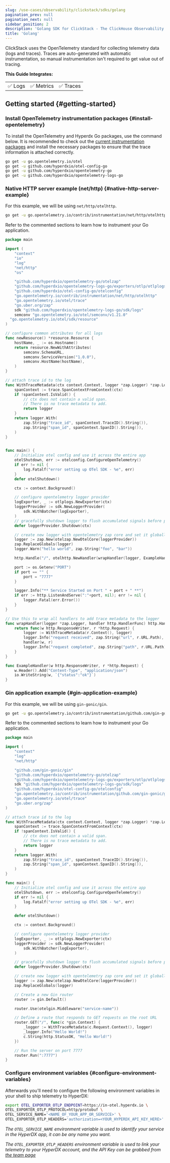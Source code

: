 ```yaml
---
slug: /use-cases/observability/clickstack/sdks/golang
pagination_prev: null
pagination_next: null
sidebar_position: 2
description: 'Golang SDK for ClickStack - The ClickHouse Observability Stack'
title: 'Golang'
---
```


ClickStack uses the OpenTelemetry standard for collecting telemetry data (logs and
traces). Traces are auto-generated with automatic instrumentation, so manual
instrumentation isn't required to get value out of tracing.

**This Guide Integrates:**

<table>
  <tbody>
    <tr>
      <td className="pe-2">✅ Logs</td>
      <td className="pe-2">✅ Metrics</td>
      <td className="pe-2">✅ Traces</td>
    </tr>
  </tbody>
</table>

## Getting started {#getting-started}

### Install OpenTelemetry instrumentation packages {#install-opentelemetry}

To install the OpenTelemetry and Hyperdx Go packages, use the command below. It is recommended to check out the [current instrumentation packages](https://github.com/open-telemetry/opentelemetry-go-contrib/tree/v1.4.0/instrumentation#instrumentation-packages) and install the necessary packages to ensure that the trace information is attached correctly.

```bash
go get -u go.opentelemetry.io/otel
go get -u github.com/hyperdxio/otel-config-go
go get -u github.com/hyperdxio/opentelemetry-go
go get -u github.com/hyperdxio/opentelemetry-logs-go
```


### Native HTTP server example (net/http) {#native-http-server-example}

For this example, we will be using `net/http/otelhttp`.

```sh
go get -u go.opentelemetry.io/contrib/instrumentation/net/http/otelhttp
```

Refer to the commented sections to learn how to instrument your Go application.

```go
package main

import (
	"context"
	"io"
	"log"
	"net/http"
	"os"

	"github.com/hyperdxio/opentelemetry-go/otelzap"
	"github.com/hyperdxio/opentelemetry-logs-go/exporters/otlp/otlplogs"
	"github.com/hyperdxio/otel-config-go/otelconfig"
	"go.opentelemetry.io/contrib/instrumentation/net/http/otelhttp"
	"go.opentelemetry.io/otel/trace"
	"go.uber.org/zap"
	sdk "github.com/hyperdxio/opentelemetry-logs-go/sdk/logs"
	semconv "go.opentelemetry.io/otel/semconv/v1.21.0"
  "go.opentelemetry.io/otel/sdk/resource"
)

// configure common attributes for all logs
func newResource() *resource.Resource {
	hostName, _ := os.Hostname()
	return resource.NewWithAttributes(
		semconv.SchemaURL,
		semconv.ServiceVersion("1.0.0"),
		semconv.HostName(hostName),
	)
}

// attach trace id to the log
func WithTraceMetadata(ctx context.Context, logger *zap.Logger) *zap.Logger {
	spanContext := trace.SpanContextFromContext(ctx)
	if !spanContext.IsValid() {
		// ctx does not contain a valid span.
		// There is no trace metadata to add.
		return logger
	}
	return logger.With(
		zap.String("trace_id", spanContext.TraceID().String()),
		zap.String("span_id", spanContext.SpanID().String()),
	)
}


func main() {
	// Initialize otel config and use it across the entire app
	otelShutdown, err := otelconfig.ConfigureOpenTelemetry()
	if err != nil {
		log.Fatalf("error setting up OTel SDK - %e", err)
	}
	defer otelShutdown()

	ctx := context.Background()

	// configure opentelemetry logger provider
	logExporter, _ := otlplogs.NewExporter(ctx)
	loggerProvider := sdk.NewLoggerProvider(
		sdk.WithBatcher(logExporter),
	)
	// gracefully shutdown logger to flush accumulated signals before program finish
	defer loggerProvider.Shutdown(ctx)

	// create new logger with opentelemetry zap core and set it globally
	logger := zap.New(otelzap.NewOtelCore(loggerProvider))
	zap.ReplaceGlobals(logger)
	logger.Warn("hello world", zap.String("foo", "bar"))

	http.Handle("/", otelhttp.NewHandler(wrapHandler(logger, ExampleHandler), "example-service"))

	port := os.Getenv("PORT")
	if port == "" {
		port = "7777"
	}

	logger.Info("** Service Started on Port " + port + " **")
	if err := http.ListenAndServe(":"+port, nil); err != nil {
		logger.Fatal(err.Error())
	}
}

// Use this to wrap all handlers to add trace metadata to the logger
func wrapHandler(logger *zap.Logger, handler http.HandlerFunc) http.HandlerFunc {
	return func(w http.ResponseWriter, r *http.Request) {
		logger := WithTraceMetadata(r.Context(), logger)
		logger.Info("request received", zap.String("url", r.URL.Path), zap.String("method", r.Method))
		handler(w, r)
		logger.Info("request completed", zap.String("path", r.URL.Path), zap.String("method", r.Method))
	}
}

func ExampleHandler(w http.ResponseWriter, r *http.Request) {
	w.Header().Add("Content-Type", "application/json")
	io.WriteString(w, `{"status":"ok"}`)
}
```


### Gin application example {#gin-application-example}

For this example, we will be using `gin-gonic/gin`.

```sh
go get -u go.opentelemetry.io/contrib/instrumentation/github.com/gin-gonic/gin/otelgin
```

Refer to the commented sections to learn how to instrument your Go application.

```go
package main

import (
	"context"
	"log"
	"net/http"

	"github.com/gin-gonic/gin"
	"github.com/hyperdxio/opentelemetry-go/otelzap"
	"github.com/hyperdxio/opentelemetry-logs-go/exporters/otlp/otlplogs"
	sdk "github.com/hyperdxio/opentelemetry-logs-go/sdk/logs"
	"github.com/hyperdxio/otel-config-go/otelconfig"
	"go.opentelemetry.io/contrib/instrumentation/github.com/gin-gonic/gin/otelgin"
	"go.opentelemetry.io/otel/trace"
	"go.uber.org/zap"
)

// attach trace id to the log
func WithTraceMetadata(ctx context.Context, logger *zap.Logger) *zap.Logger {
	spanContext := trace.SpanContextFromContext(ctx)
	if !spanContext.IsValid() {
		// ctx does not contain a valid span.
		// There is no trace metadata to add.
		return logger
	}
	return logger.With(
		zap.String("trace_id", spanContext.TraceID().String()),
		zap.String("span_id", spanContext.SpanID().String()),
	)
}

func main() {
	// Initialize otel config and use it across the entire app
	otelShutdown, err := otelconfig.ConfigureOpenTelemetry()
	if err != nil {
		log.Fatalf("error setting up OTel SDK - %e", err)
	}

	defer otelShutdown()

	ctx := context.Background()

	// configure opentelemetry logger provider
	logExporter, _ := otlplogs.NewExporter(ctx)
	loggerProvider := sdk.NewLoggerProvider(
		sdk.WithBatcher(logExporter),
	)

	// gracefully shutdown logger to flush accumulated signals before program finish
	defer loggerProvider.Shutdown(ctx)

	// create new logger with opentelemetry zap core and set it globally
	logger := zap.New(otelzap.NewOtelCore(loggerProvider))
	zap.ReplaceGlobals(logger)

	// Create a new Gin router
	router := gin.Default()

	router.Use(otelgin.Middleware("service-name"))

	// Define a route that responds to GET requests on the root URL
	router.GET("/", func(c *gin.Context) {
		_logger := WithTraceMetadata(c.Request.Context(), logger)
		_logger.Info("Hello World!")
		c.String(http.StatusOK, "Hello World!")
	})

	// Run the server on port 7777
	router.Run(":7777")
}
```


### Configure environment variables {#configure-environment-variables}

Afterwards you'll need to configure the following environment variables in your
shell to ship telemetry to HyperDX:

```sh
export OTEL_EXPORTER_OTLP_ENDPOINT=https://in-otel.hyperdx.io \
OTEL_EXPORTER_OTLP_PROTOCOL=http/protobuf \
OTEL_SERVICE_NAME='<NAME_OF_YOUR_APP_OR_SERVICE>' \
OTEL_EXPORTER_OTLP_HEADERS='authorization=<YOUR_HYPERDX_API_KEY_HERE>'
```

_The `OTEL_SERVICE_NAME` environment variable is used to identify your service
in the HyperDX app, it can be any name you want._

_The `OTEL_EXPORTER_OTLP_HEADERS` environment variable is used to link your
telemetry to your HyperDX account, and the API Key can be grabbed from
[the team page](https://hyperdx.io/team)_
